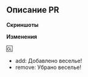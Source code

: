 <!-- Текст между стрелками - это комментарии - они не будут видны в вашем PR. -->

## Описание PR <!-- Опишите здесь ваш Pull Request. Что он изменяет? На что еще это может повлиять? -->

**Скриншоты**
<!-- If applicable, add screenshots to showcase your PR. If your PR is a visual change, add
screenshots or it's liable to be closed by maintainers. -->

**Изменения**
<!--
Здесь вы можете написать список изменений, который будет автоматически добавлен в игру, когда ваш PR будет принят
Для записей в списке изменений есть 4 значка: add, remove, tweak, fix. Думаю, вы сможете разобраться с остальным.

Вы можете поставить свое имя после символа :cl:, чтобы изменить имя, которое будет отображаться в журнале изменений (в противном случае будет использоваться ваше имя пользователя GitHub)
Например: :cl: PJB

Как правило, в журналы изменений следует помещать только то, что действительно важно игрокам. Вещи вроде "Переработана система X, изменения не должны быть видны" не должны быть в журнале изменений.

При написании списка изминений не считайте суффикс типа записи (например, add) "частью" предложения:
плохо: - add: новый инструмент для инженеров
хорошо: - add: добавлен новый инструмент для инженеров
-->

:cl:
- add: Добавлено веселье!
- remove: Убрано веселье!

